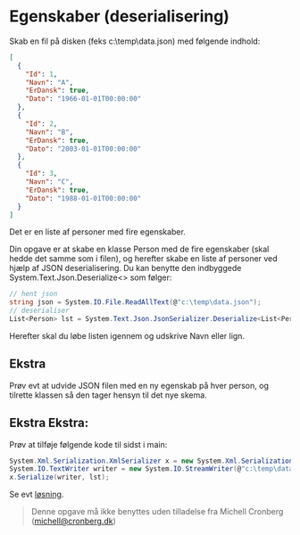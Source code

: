 ﻿# Egenskaber (deserialisering)

Skab en fil på disken (feks c:\temp\data.json) med følgende indhold:

```json
[
  {
    "Id": 1,
    "Navn": "A",
    "ErDansk": true,
    "Dato": "1966-01-01T00:00:00"
  },
  {
    "Id": 2,
    "Navn": "B",
    "ErDansk": true,
    "Dato": "2003-01-01T00:00:00"
  },
  {
    "Id": 3,
    "Navn": "C",
    "ErDansk": true,
    "Dato": "1988-01-01T00:00:00"
  }
]
```

Det er en liste af personer med fire egenskaber.

Din opgave er at skabe en klasse Person med de fire egenskaber (skal hedde det samme som i filen), 
og herefter skabe en liste af personer ved hjælp af JSON deserialisering. Du 
kan benytte den indbyggede System.Text.Json.Deserialize<> som følger:

```csharp
// hent json
string json = System.IO.File.ReadAllText(@"c:\temp\data.json");
// deserialiser
List<Person> lst = System.Text.Json.JsonSerializer.Deserialize<List<Person>>(json);
```

Herefter skal du løbe listen igennem og udskrive Navn eller lign.

## Ekstra

Prøv evt at udvide JSON filen med en ny egenskab på hver person, og tilrette klassen
så den tager hensyn til det nye skema.

## Ekstra Ekstra:

Prøv at tilføje følgende kode til sidst i main:

```csharp
System.Xml.Serialization.XmlSerializer x = new System.Xml.Serialization.XmlSerializer(typeof(List<Person>));
System.IO.TextWriter writer = new System.IO.StreamWriter(@"c:\temp\data.xml");
x.Serialize(writer, lst);
```

Se evt [løsning](https://github.com/devcronberg/undervisning-cs-opgaver/blob/master/indkapsling-deserialisering/Program.cs).

<!-- footerstart -->
> Denne opgave må ikke benyttes uden tilladelse fra Michell Cronberg (michell@cronberg.dk)
<!-- footerslut -->
